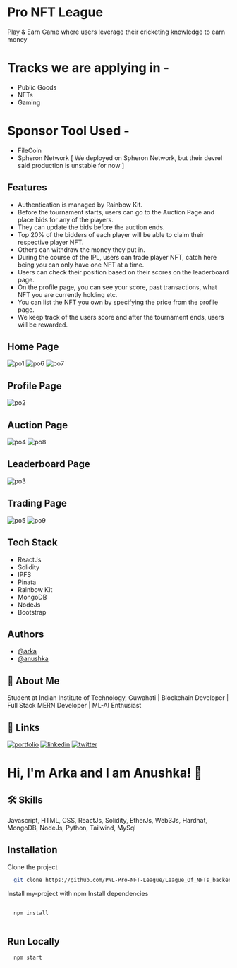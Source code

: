 # Pro NFT League

Play & Earn Game where users leverage their cricketing knowledge to earn money

# Tracks we are applying in  - 

* Public Goods
* NFTs
* Gaming

# Sponsor Tool Used - 

* FileCoin 
* Spheron Network [ We deployed on Spheron Network, but their devrel said production is unstable for now ] 


## Features

* Authentication is managed by Rainbow Kit.
* Before the tournament starts, users can go to the Auction Page and place bids for any of the players.
* They can update the bids before the auction ends.
* Top 20% of the bidders of each player will be able to claim their respective player NFT.
* Others can withdraw the money they put in.
* During the course of the IPL, users can trade player NFT, catch here being you can only have one NFT at a time.
* Users can check their position based on their scores on the leaderboard page.
* On the profile page, you can see your score, past transactions, what NFT you are currently holding etc.
* You can list the NFT you own by specifying the price from the profile page.
* We keep track of the users score and after the tournament ends, users will be rewarded.


## Home Page
![po1](https://user-images.githubusercontent.com/77283508/183215716-bf4dbedc-53c6-40d0-8bb0-5749d16a130b.PNG)
![po6](https://user-images.githubusercontent.com/77283508/183216474-3e6dc165-6c96-466f-86b1-adbf4c64c351.PNG)
![po7](https://user-images.githubusercontent.com/77283508/183216487-979b2be5-b305-4ff5-8a48-f9a549473886.PNG)


## Profile Page
![po2](https://user-images.githubusercontent.com/77283508/183215742-bb031105-a703-408f-b958-a374b201ea57.PNG)

## Auction Page
![po4](https://user-images.githubusercontent.com/77283508/183215822-446406b0-8738-4e16-aed3-60acdd9f740d.PNG)
![po8](https://user-images.githubusercontent.com/77283508/183216511-648d1069-d69a-4a6c-b202-f54d05ddfe89.PNG)

## Leaderboard Page
![po3](https://user-images.githubusercontent.com/77283508/183215799-65649fdb-a157-4275-951b-bc8e4631ff13.PNG)

## Trading Page
![po5](https://user-images.githubusercontent.com/77283508/183215842-754c61fe-d24f-4370-bc86-137c78dffe5d.PNG)
![po9](https://user-images.githubusercontent.com/77283508/183216530-daca8815-df73-4de4-8dc0-5a03fffe8046.PNG)

## Tech Stack

* ReactJs
* Solidity
* IPFS
* Pinata
* Rainbow Kit
* MongoDB
* NodeJs
* Bootstrap

## Authors

- [@arka](https://github.com/canbethegodfatherofyourlife)
- [@anushka](https://github.com/Anushkagupta1612)


## 🚀 About Me
Student at Indian Institute of Technology, Guwahati | Blockchain Developer | Full Stack MERN Developer | ML-AI Enthusiast


## 🔗 Links
[![portfolio](https://img.shields.io/badge/my_portfolio-000?style=for-the-badge&logo=ko-fi&logoColor=white)](https://personalwebsitearka.netlify.app/)
[![linkedin](https://img.shields.io/badge/linkedin-0A66C2?style=for-the-badge&logo=linkedin&logoColor=white)](https://www.linkedin.com/in/arka-datta/)
[![twitter](https://img.shields.io/badge/twitter-1DA1F2?style=for-the-badge&logo=twitter&logoColor=white)](https://twitter.com/ArkaDatta02)


# Hi, I'm Arka and I am Anushka! 👋


## 🛠 Skills
Javascript, HTML, CSS, ReactJs, Solidity, EtherJs, Web3Js, Hardhat, MongoDB, NodeJs, Python, Tailwind, MySql
## Installation

Clone the project

```bash
  git clone https://github.com/PNL-Pro-NFT-League/League_Of_NFTs_backend.git
```

Install my-project with npm
Install dependencies

```bash
  
  npm install 
  
```
    
## Run Locally

```bash
  npm start
```
